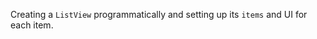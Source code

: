 Creating a `ListView` programmatically and setting up its `items` and UI for each item.

<snippet id='listview-create-code-behind-xml' />
<snippet id='create-list-view-code' />